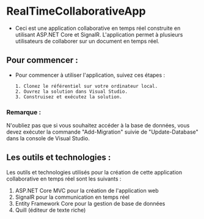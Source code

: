 # RealTimeCollaborativeApp

 + Ceci est une application collaborative en temps réel construite en utilisant ASP.NET Core et SignalR. L'application permet à plusieurs utilisateurs de collaborer sur un document en temps réel.

## Pour commencer : 

- Pour commencer à utiliser l'application, suivez ces étapes :

      1. Clonez le référentiel sur votre ordinateur local. 
      2. Ouvrez la solution dans Visual Studio.
      3. Construisez et exécutez la solution.
    
 ### Remarque : 
 
N'oubliez pas que si vous souhaitez accéder à la base de données, vous devez exécuter la commande "Add-Migration" suivie de "Update-Database" dans la console de Visual Studio.

## Les outils et technologies : 
Les outils et technologies utilisés pour la création de cette application collaborative en temps réel sont les suivants :

1. ASP.NET Core MVC pour la création de l'application web
2. SignalR pour la communication en temps réel
3. Entity Framework Core pour la gestion de base de données
4. Quill (éditeur de texte riche)

